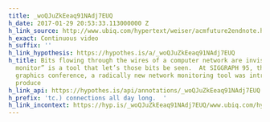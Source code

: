 ```yaml
---
title: _woQJuZkEeaq91NAdj7EUQ
h_date: 2017-01-29 20:53:33.113000000 Z
h_link_source: http://www.ubiq.com/hypertext/weiser/acmfuture2endnote.htm
h_exact: Continuous video
h_suffix: ''
h_link_hypothesis: https://hypothes.is/a/_woQJuZkEeaq91NAdj7EUQ
h_title: Bits flowing through the wires of a computer network are invisible; a “network
  monitor” is a tool that let’s those bits be seen.  At SIGGRAPH 95, the largest computer
  graphics conference, a radically new network monitoring tool was introduced.  It
  produce
h_link_api: https://hypothes.is/api/annotations/_woQJuZkEeaq91NAdj7EUQ
h_prefix: 'tc.) connections all day long.  '
h_link_incontext: https://hyp.is/_woQJuZkEeaq91NAdj7EUQ/www.ubiq.com/hypertext/weiser/acmfuture2endnote.htm
---
```


